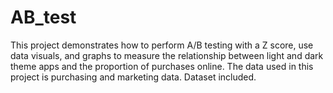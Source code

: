 # AB_test
This project demonstrates how to perform A/B testing with a Z score, use data visuals, and graphs to measure the relationship between light and dark theme apps and the proportion of purchases online. The data used in this project is purchasing and marketing data.
Dataset included.
